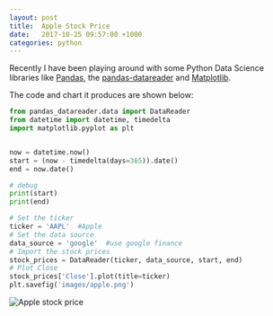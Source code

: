 ```yaml
---
layout: post
title:  Apple Stock Price
date:   2017-10-25 09:57:00 +1000
categories: python
---
```


Recently I have been playing around with some Python Data Science libraries like [Pandas](https://pandas.pydata.org/), the [pandas-datareader](https://pandas-datareader.readthedocs.io/en/latest/) and [Matplotlib](https://matplotlib.org/).

The code and chart it produces are shown below:

```python
from pandas_datareader.data import DataReader
from datetime import datetime, timedelta
import matplotlib.pyplot as plt


now = datetime.now()
start = (now - timedelta(days=365)).date()
end = now.date()

# debug
print(start)
print(end)

# Set the ticker
ticker = 'AAPL'  #Apple
# Set the data source
data_source = 'google'  #use google finance
# Import the stock prices
stock_prices = DataReader(ticker, data_source, start, end)
# Plot Close
stock_prices['Close'].plot(title=ticker)
plt.savefig('images/apple.png')
```

![Apple stock price](/images/apple.png)



